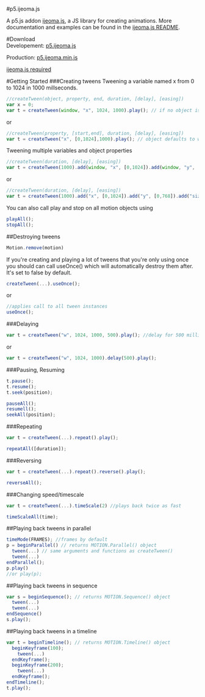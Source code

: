 #p5.ijeoma.js
 
A p5.js addon [ijeoma.js](https://github.com/ekeneijeoma/p5.ijeoma.js), a JS library for creating animations. More documentation and examples can be found in the [ijeoma.js README](https://github.com/ekeneijeoma/p5.ijeoma.js).

#Download   
Developement: [p5.ijeoma.js](http://goo.gl/04mfZ7)

Production: [p5.ijeoma.min.js](http://goo.gl/Aeb2UP)

[ijeoma.js required](https://github.com/ekeneijeoma/ijeoma.js)

#Getting Started 
###Creating tweens
Tweening a variable named x from 0 to 1024 in 1000 millseconds. 
```javascript 
//createTween(object, property, end, duration, [delay], [easing])
var x = 0;
var t = createTween(window, "x", 1024, 1000).play(); // if no object is passed it will default to window
```
or
```javascript 
//createTween(property, [start,end], duration, [delay], [easing])
var t = createTween("x", [0,1024],1000).play(); // object defaults to window and the variable x is defined in window with a starting value of 0
```

Tweening multiple variables and object properties
```javascript
//createTween(duration, [delay], [easing])
var t = createTween(1000).add(window, "x", [0,1024]).add(window, "y", [0,768]).add(window, "size", [0,100]).play();
```
or
```javascript
//createTween(duration, [delay], [easing])
var t = createTween(1000).add("x", [0,1024]).add("y", [0,768]).add("size", [0,100]).play(); // object defaults to window
```

You can also call play and stop on all motion objects using
```javascript
playAll();
stopAll();
```

##Destroying tweens
```javascript
Motion.remove(motion)
```

If you're creating and playing a lot of tweens that you're only using once you should can call useOnce() which will automatically destroy them after. It's set to false by default.
```javascript
createTween(...).useOnce();
```
or
```javascript
//applies call to all tween instances
useOnce();
```

###Delaying
```javascript
var t = createTween("w", 1024, 1000, 500).play(); //delay for 500 milliseconds
```
or
```javascript
var t = createTween("w", 1024, 1000).delay(500).play();
```

###Pausing, Resuming  
```javascript  
t.pause(); 
t.resume(); 
t.seek(position); 

pauseAll();
resumell();
seekAll(position);
```

###Repeating
```javascript
var t = createTween(...).repeat().play();

repeatAll([duration]);
```

###Reversing
```javascript 
var t = createTween(...).repeat().reverse().play();

reverseAll();
```

###Changing speed/timescale
```javascript 
var t = createTween(...).timeScale(2) //plays back twice as fast

timeScaleAll(time);
``` 

##Playing back tweens in parallel
```javascript 
timeMode(FRAMES); //frames by default
p = beginParallel() // returns MOTION.Parallel() object
  tween(...) // same arguments and functions as createTween()
  tween(...)
endParallel();
p.play()
//or play(p); 
```

##Playing back tweens in sequence
```javascript 
var s = beginSequence(); // returns MOTION.Sequence() object
  tween(...)
  tween(...)
endSequence()
s.play();
```

##Playing back tweens in a timeline
```javascript 
var t = beginTimeline(); // returns MOTION.Timeline() object
  beginKeyframe(100);
    tween(...)
  endKeyframe();
  beginKeyframe(200);
    tween(...)
  endKeyframe();
endTimeline();
t.play();
```